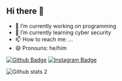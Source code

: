 ## Hi there 👋

- 🔭 I’m currently working on programming
- 🌱 I’m currently learning cyber security
- 📫 How to reach me: ...
- 😄 Pronouns: he/him

 [![Github Badge](https://img.shields.io/badge/-Github-000?style=quare&labelColor=000&logo=Github&logoColor=white&link=link)](https://github.com/Burak-inci)
 [![Instagram Badge](https://img.shields.io/badge/-Instagram-C13584?style=flat-quare&labelColor=C13584&logo=instagram&logoColor=white&link=link)](https://www.instagram.com/_burak.inci/)

 ![Github stats 2](https://github-readme-stats.vercel.app/api?username=Burak-inci&show_icons=true&theme=radical)
